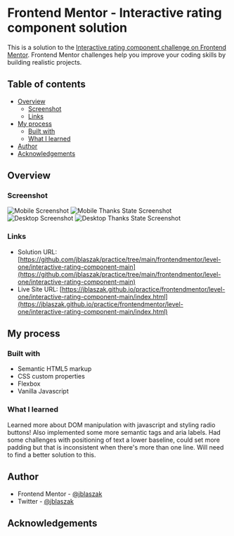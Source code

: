 # Frontend Mentor - Interactive rating component solution

This is a solution to the [Interactive rating component challenge on Frontend Mentor](https://www.frontendmentor.io/challenges/interactive-rating-component-koxpeBUmI). Frontend Mentor challenges help you improve your coding skills by building realistic projects. 

## Table of contents

  - [Overview](#overview)
    - [Screenshot](#screenshot)
    - [Links](#links)
  - [My process](#my-process)
    - [Built with](#built-with)
    - [What I learned](#what-i-learned)
  - [Author](#author)
  - [Acknowledgements](#acknowledgements)

## Overview

### Screenshot

![Mobile Screenshot](./screenshot-mobile.png)
![Mobile Thanks State Screenshot](./screenshot-mobile-thanks.png)
![Desktop Screenshot](./screenshot-desktop.PNG)
![Desktop Thanks State Screenshot](./screenshot-desktop-thanks.PNG)

### Links

- Solution URL: [https://github.com/jblaszak/practice/tree/main/frontendmentor/level-one/interactive-rating-component-main](https://github.com/jblaszak/practice/tree/main/frontendmentor/level-one/interactive-rating-component-main)
- Live Site URL: [https://jblaszak.github.io/practice/frontendmentor/level-one/interactive-rating-component-main/index.html](https://jblaszak.github.io/practice/frontendmentor/level-one/interactive-rating-component-main/index.html)

## My process

### Built with

- Semantic HTML5 markup
- CSS custom properties
- Flexbox
- Vanilla Javascript

### What I learned

Learned more about DOM manipulation with javascript and styling radio buttons!  Also implemented some more semantic tags and aria labels. Had some challenges with positioning of text a lower baseline, could set more padding but that is inconsistent when there's more than one line. Will need to find a better solution to this.

## Author

- Frontend Mentor - [@jblaszak](https://www.frontendmentor.io/profile/jblaszak)
- Twitter - [@jblaszak](https://www.twitter.com/jblaszak)

## Acknowledgements
